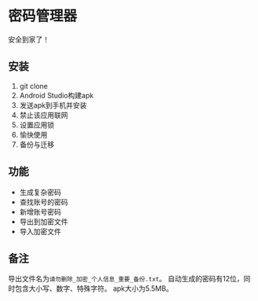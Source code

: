 # 密码管理器
安全到家了！

## 安装
1. git clone
2. Android Studio构建apk
3. 发送apk到手机并安装
4. 禁止该应用联网
5. 设置应用锁
6. 愉快使用
7. 备份与迁移

## 功能
- 生成复杂密码
- 查找账号的密码
- 新增账号密码
- 导出到加密文件
- 导入加密文件

## 备注
导出文件名为`请勿删除_加密_个人信息_重要_备份.txt`。
自动生成的密码有12位，同时包含大小写、数字、特殊字符。
apk大小为5.5MB。
